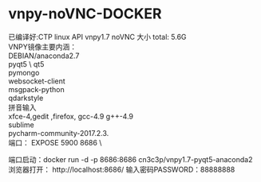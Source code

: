 # vnpy-noVNC-DOCKER
已编译好:CTP linux API vnpy1.7 noVNC 大小 total: 5.6G \
VNPY镜像主要内涵：\
DEBIAN/anaconda2.7 \
pyqt5 \ qt5 \
pymongo \
websocket-client \
msgpack-python \
qdarkstyle \
拼音输入 \
xfce-4,gedit ,firefox, gcc-4.9 g++-4.9 \
sublime \
pycharm-community-2017.2.3. \
端口：
EXPOSE 5900 8686 \

端口启动：docker run -d -p 8686:8686 cn3c3p/vnpy1.7-pyqt5-anaconda2
浏览器打开：  http://localhost:8686/
输入密码PASSWORD：88888888
